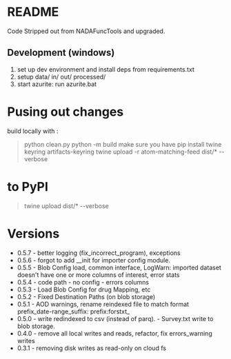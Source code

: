
# README

Code Stripped out from NADAFuncTools and upgraded.

## Development (windows)

1. set up dev environment and install deps from requirements.txt
2. setup data/ in/ out/ processed/
3. start azurite: run azurite.bat

# Pusing out changes

build locally with :
> python clean.py
> python -m build
make sure you have pip install twine  keyring artifacts-keyring
> twine upload -r atom-matching-feed dist/* --verbose

# to PyPI

> twine upload dist/* --verbose

# Versions

- 0.5.7 - better logging (fix_incorrect_program), exceptions
- 0.5.6 - forgot to add __init for importer config module.
- 0.5.5 - Blob Config load, common interface, LogWarn: imported dataset doesn't have one or more columns of interest, error stats
- 0.5.4 - code path - no config - errors columns
- 0.5.3 - Load Blob Config for drug Mapping, etc
- 0.5.2 - Fixed Destination Paths (on blob storage)
- 0.5.1 - AOD warnings, rename reindexed file to match format prefix_date-range_suffix: prefix:forstxt_
- 0.5.0 - write redindexed to csv (instead of parq).
         - Survey.txt write to blob storage.
- 0.4.0 - remove all local writes and reads, refactor, fix errors_warning writes
- 0.3.1 - removing disk writes as read-only on cloud fs

